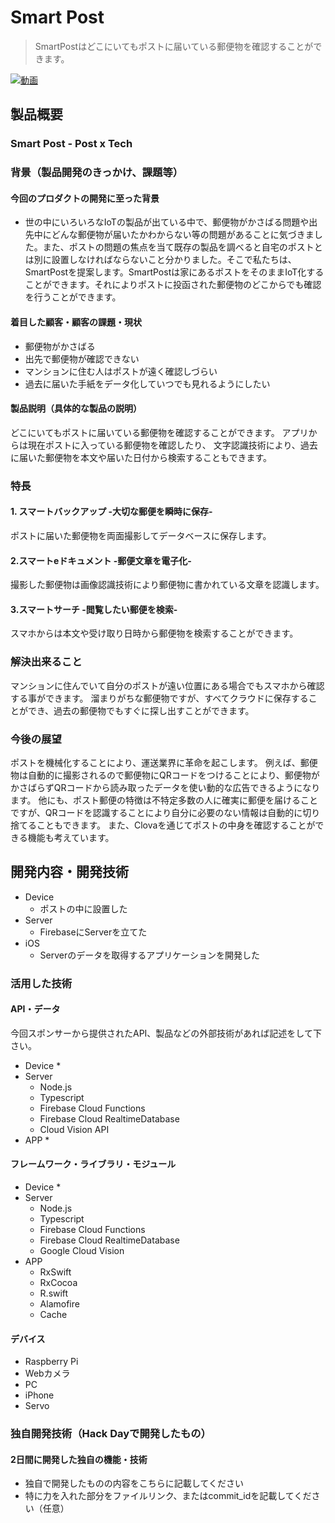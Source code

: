 # Smart Post
> SmartPostはどこにいてもポストに届いている郵便物を確認することができます。

[![動画](image.png)](https://www.youtube.com/watch?v=YhFWWbu1Ac4&feature=share)

## 製品概要
### Smart Post - Post x Tech

### 背景（製品開発のきっかけ、課題等）
#### 今回のプロダクトの開発に至った背景
- 世の中にいろいろなIoTの製品が出ている中で、郵便物がかさばる問題や出先中にどんな郵便物が届いたかわからない等の問題があることに気づきました。また、ポストの問題の焦点を当て既存の製品を調べると自宅のポストとは別に設置しなければならないこと分かりました。そこで私たちは、SmartPostを提案します。SmartPostは家にあるポストをそのままIoT化することができます。それによりポストに投函された郵便物のどこからでも確認を行うことができます。

#### 着目した顧客・顧客の課題・現状
- 郵便物がかさばる
- 出先で郵便物が確認できない
- マンションに住む人はポストが遠く確認しづらい
- 過去に届いた手紙をデータ化していつでも見れるようにしたい

#### 製品説明（具体的な製品の説明）
どこにいてもポストに届いている郵便物を確認することができます。
アプリからは現在ポストに入っている郵便物を確認したり、
文字認識技術により、過去に届いた郵便物を本文や届いた日付から検索することもできます。

### 特長

#### 1. スマートバックアップ -大切な郵便を瞬時に保存-
ポストに届いた郵便物を両面撮影してデータベースに保存します。

#### 2.スマートeドキュメント -郵便文章を電子化-
撮影した郵便物は画像認識技術により郵便物に書かれている文章を認識します。

#### 3.スマートサーチ -閲覧したい郵便を検索-
スマホからは本文や受け取り日時から郵便物を検索することができます。

### 解決出来ること
マンションに住んでいて自分のポストが遠い位置にある場合でもスマホから確認する事ができます。
溜まりがちな郵便物ですが、すべてクラウドに保存することができ、過去の郵便物でもすぐに探し出すことができます。

### 今後の展望
ポストを機械化することにより、運送業界に革命を起こします。
例えば、郵便物は自動的に撮影されるので郵便物にQRコードをつけることにより、郵便物がかさばらずQRコードから読み取ったデータを使い動的な広告できるようになります。
他にも、ポスト郵便の特徴は不特定多数の人に確実に郵便を届けることですが、QRコードを認識することにより自分に必要のない情報は自動的に切り捨てることもできます。
また、Clovaを通じてポストの中身を確認することができる機能も考えています。

## 開発内容・開発技術
- Device
    - ポストの中に設置した
- Server
    - FirebaseにServerを立てた
- iOS
    - Serverのデータを取得するアプリケーションを開発した
### 活用した技術
#### API・データ
今回スポンサーから提供されたAPI、製品などの外部技術があれば記述をして下さい。

* Device
    * 
* Server
    * Node.js
    * Typescript
    * Firebase Cloud Functions
    * Firebase Cloud RealtimeDatabase
    * Cloud Vision API
* APP
    *  

#### フレームワーク・ライブラリ・モジュール

* Device
    * 
* Server
    * Node.js
    * Typescript
    * Firebase Cloud Functions
    * Firebase Cloud RealtimeDatabase
    * Google Cloud Vision
* APP
    * RxSwift
    * RxCocoa
    * R.swift
    * Alamofire
    * Cache

#### デバイス
* Raspberry Pi
* Webカメラ
* PC
* iPhone
* Servo


### 独自開発技術（Hack Dayで開発したもの）
#### 2日間に開発した独自の機能・技術
* 独自で開発したものの内容をこちらに記載してください
* 特に力を入れた部分をファイルリンク、またはcommit_idを記載してください（任意）
